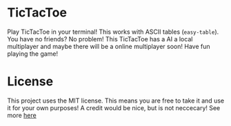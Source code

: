 # TicTacToe
Play TicTacToe in your terminal! This works with ASCII tables (`easy-table`).
You have no friends? No problem! This TicTacToe has a AI a local multiplayer and maybe there will be a online multiplayer soon!
Have fun playing the game!

# License
This project uses the MIT license. This means you are free to take it and use it for your own purposes! A credit would be nice, but is not neccecary!
See more [here](/LICENSE)
